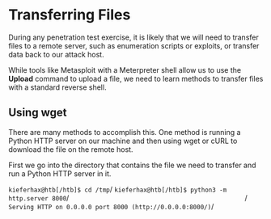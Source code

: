 # Transferring Files
During any penetration test exercise, it is likely that we will need to transfer files to a remote server, such as enumeration scripts or exploits, or transfer data back to our attack host.

While tools like Metasploit with a Meterpreter shell allow us to use the **Upload** command to upload a file, we need to learn methods to transfer files with a standard reverse shell.

## Using wget
There are many methods to accomplish this. One method is running a Python HTTP server on our machine and then using wget or cURL to download the file on the remote host.

First we go into the directory that contains the file we need to transfer and run a Python HTTP server in it.

`kieferhax@htb[/htb]$ cd /tmp`/
`kieferhax@htb[/htb]$ python3 -m http.server 8000`/
`                                                `/
`Serving HTTP on 0.0.0.0 port 8000 (http://0.0.0.0:8000/)`/
